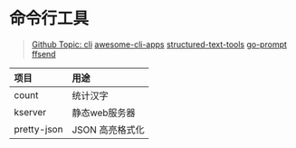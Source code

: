 # 命令行工具

> [Github Topic: cli](https://github.com/topics/cli)
> [awesome-cli-apps](https://github.com/agarrharr/awesome-cli-apps)
> [structured-text-tools](https://github.com/dbohdan/structured-text-tools)
> [go-prompt](https://github.com/c-bata/go-prompt)
> [ffsend](https://github.com/timvisee/ffsend)

| 项目 | 用途 |
|:----|:----|
| count       | 统计汉字 |
| kserver     | 静态web服务器 |
| pretty-json | JSON 高亮格式化 |
